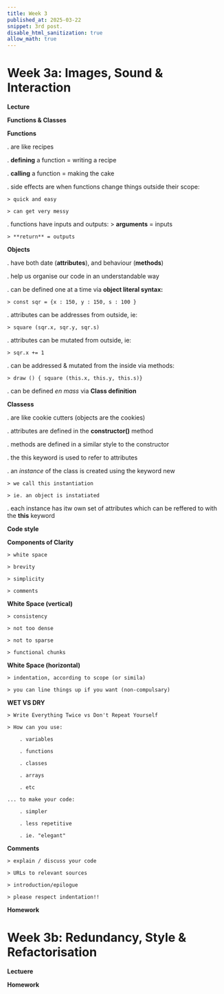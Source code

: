 ```yaml
---
title: Week 3
published_at: 2025-03-22
snippet: 3rd post.
disable_html_sanitization: true
allow_math: true
---
```


# Week 3a: Images, Sound & Interaction

**Lecture** 

**Functions & Classes**

**Functions**

. are like recipes 

. **defining** a function = writing a recipe 

. **calling** a function = making the cake 

. side effects are when functions change things outside their scope:

    > quick and easy 

    > can get very messy 

. functions have inputs and outputs:
    > **arguments** = inputs

    > **return** = outputs 

**Objects**

 . have both date (**attributes**), and behaviour (**methods**)

 . help us organise our  code in an understandable way

 . can be defined one at a time via **object literal syntax:**

    > const sqr = {x : 150, y : 150, s : 100 }

 . attributes can be addresses from outside, ie: 

    > square (sqr.x, sqr.y, sqr.s)

 . attributes can be mutated from outside, ie:

    > sqr.x += 1

 . can be addressed & mutated from the inside via methods:
    
    > draw () { square (this.x, this.y, this.s)}

 . can be defined *en mass* via **Class definition**

 **Classess**

 . are like cookie cutters (objects are the cookies)

 . attributes are defined in the **constructor()** method

 . methods are defined in a similar style to the constructor

 . the this keyword is used to refer to attributes 

 . an *instance* of the class is created using the keyword new 

    > we call this instantiation 

    > ie. an object is instatiated

 . each instance has itw own set of attributes which can be reffered to with the **this** keyword

**Code style**

**Components of Clarity**

    > white space 

    > brevity

    > simplicity

    > comments 

**White Space (vertical)**

    > consistency

    > not too dense 

    > not to sparse 

    > functional chunks 

**White Space (horizontal)**

    > indentation, according to scope (or simila)

    > you can line things up if you want (non-compulsary)

**WET VS DRY**

    > Write Everything Twice vs Don't Repeat Yourself
    
    > How can you use:

        . variables 

        . functions

        . classes

        . arrays

        . etc 

    ... to make your code: 

        . simpler

        . less repetitive

        . ie. "elegant"

**Comments**

    > explain / discuss your code 

    > URLs to relevant sources 

    > introduction/epilogue

    > please respect indentation!!

**Homework**

# Week 3b: Redundancy, Style & Refactorisation

**Lectuere**

**Homework**
